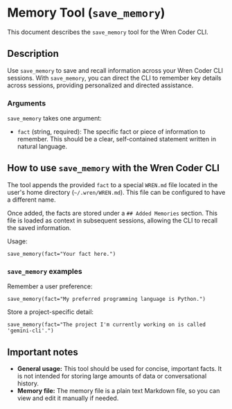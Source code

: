 # Memory Tool (`save_memory`)

This document describes the `save_memory` tool for the Wren Coder CLI.

## Description

Use `save_memory` to save and recall information across your Wren Coder CLI sessions. With `save_memory`, you can direct the CLI to remember key details across sessions, providing personalized and directed assistance.

### Arguments

`save_memory` takes one argument:

- `fact` (string, required): The specific fact or piece of information to remember. This should be a clear, self-contained statement written in natural language.

## How to use `save_memory` with the Wren Coder CLI

The tool appends the provided `fact` to a special `WREN.md` file located in the user's home directory (`~/.wren/WREN.md`). This file can be configured to have a different name.

Once added, the facts are stored under a `## Added Memories` section. This file is loaded as context in subsequent sessions, allowing the CLI to recall the saved information.

Usage:

```
save_memory(fact="Your fact here.")
```

### `save_memory` examples

Remember a user preference:

```
save_memory(fact="My preferred programming language is Python.")
```

Store a project-specific detail:

```
save_memory(fact="The project I'm currently working on is called 'gemini-cli'.")
```

## Important notes

- **General usage:** This tool should be used for concise, important facts. It is not intended for storing large amounts of data or conversational history.
- **Memory file:** The memory file is a plain text Markdown file, so you can view and edit it manually if needed.
